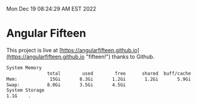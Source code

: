 Mon Dec 19 08:24:29 AM EST 2022

# Angular Fifteen


This project is live at [https://angularfifteen.github.io](https://angularfifteen.github.io "fifteen!") thanks to Github.

```bash
System Memory
               total        used        free      shared  buff/cache   available
Mem:            15Gi       8.3Gi       1.2Gi       1.2Gi       5.9Gi       5.5Gi
Swap:          8.0Gi       3.5Gi       4.5Gi
System Storage
1.1G	.
```
